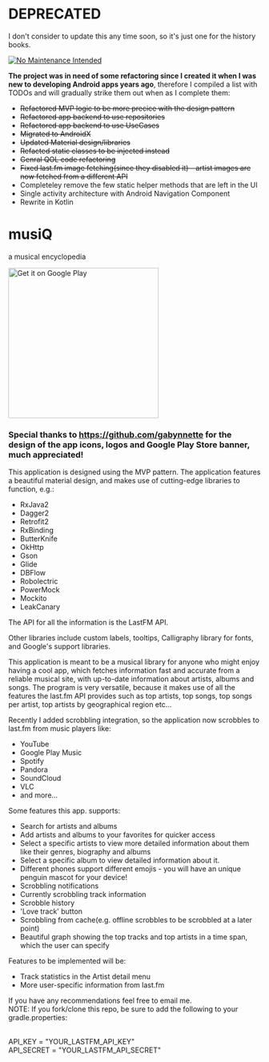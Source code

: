 # DEPRECATED
I don't consider to update this any time soon, so it's just one for the history books.

[![No Maintenance Intended](http://unmaintained.tech/badge.svg)](http://unmaintained.tech/)

<b>The project was in need of some refactoring since I created it when I was new to developing Android apps years ago</b>, therefore I compiled a list with TODOs and will gradually strike them out when as I complete them:
- ~~Refactored MVP logic to be more precice with the design pattern~~
- ~~Refactored app backend to use repositories~~
- ~~Refactored app backend to use UseCases~~
- ~~Migrated to AndroidX~~
- ~~Updated Material design/libraries~~
- ~~Refacted static classes to be injected instead~~
- ~~Genral QOL code refactoring~~
- ~~Fixed last.fm image fetching(since they disabled it) - artist images are now fetched from a different API~~
- Completeley remove the few static helper methods that are left in the UI
- Single activity architecture with Android Navigation Component
- Rewrite in Kotlin

# musiQ
a musical encyclopedia

<a href='https://play.google.com/store/apps/details?id=com.dihanov.musiq&utm_source=github&pcampaignid=MKT-Other-global-all-co-prtnr-py-PartBadge-Mar2515-1'><img alt='Get it on Google Play' src='https://play.google.com/intl/en_us/badges/images/generic/en_badge_web_generic.png' width="300"/></a>

### Special thanks to https://github.com/gabynnette for the design of the app icons, logos and Google Play Store banner, much appreciated!

This application is designed using the MVP pattern.
The application features a beautiful material design, and makes use of cutting-edge libraries to function, e.g.:
<ul>
    <li>RxJava2</li>
    <li>Dagger2</li>
    <li>Retrofit2</li>
    <li>RxBinding</li>
    <li>ButterKnife</li>
    <li>OkHttp</li>
    <li>Gson</li>
    <li>Glide</li>
    <li>DBFlow</li>
    <li>Robolectric</li>
    <li>PowerMock</>
    <li>Mockito</>
    <li>LeakCanary</>
</ul>

The API for all the information is the LastFM API.

Other libraries include custom labels, tooltips, Calligraphy library for fonts,
and Google's support libraries.

This application is meant to be a musical library for anyone who might enjoy having a cool app, which fetches information
fast and accurate from a reliable musical site, with up-to-date information about artists, albums and songs.
The program is very versatile, because it makes use of all the features the last.fm API provides such as top artists, top songs,
top songs per artist, top artists by geographical region etc...

Recently I added scrobbling integration, so the application now scrobbles to last.fm from music players like:
<ul>
	<li>YouTube</li>
    <li>Google Play Music</li>
    <li>Spotify</li>
    <li>Pandora</li>
    <li>SoundCloud</li>
    <li>VLC</li>
    <li>and more...</li>
</ul>

Some features this app. supports:
- Search for artists and albums
- Add artists and albums to your favorites for quicker access
- Select a specific artists to view more detailed information about them like their genres, biography and albums
- Select a specific album to view detailed information about it.
- Different phones support different emojis - you will have an unique penguin mascot for your device!
- Scrobbling notifications
- Currently scrobbling track information
- Scrobble history
- 'Love track' button
- Scrobbling from cache(e.g. offline scrobbles to be scrobbled at a later point)
- Beautiful graph showing the top tracks and top artists in a time span, which the user can specify


Features to be implemented will be:
- Track statistics in the Artist detail menu
- More user-specific information from last.fm

If you have any recommendations feel free to email me.
</br>
NOTE: If you fork/clone this repo, be sure to add the following to your gradle.properties:

</br>
API_KEY = "YOUR_LASTFM_API_KEY"
</br>
API_SECRET = "YOUR_LASTFM_API_SECRET"
</br>

